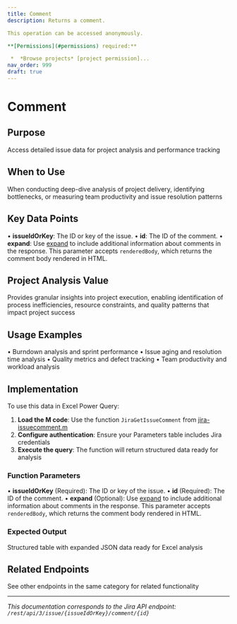 ```yaml
---
title: Comment
description: Returns a comment.

This operation can be accessed anonymously.

**[Permissions](#permissions) required:**

 *  *Browse projects* [project permission]...
nav_order: 999
draft: true
---
```


# Comment

## Purpose
Access detailed issue data for project analysis and performance tracking

## When to Use
When conducting deep-dive analysis of project delivery, identifying bottlenecks, or measuring team productivity and issue resolution patterns

## Key Data Points
• **issueIdOrKey**: The ID or key of the issue.
• **id**: The ID of the comment.
• **expand**: Use [expand](#expansion) to include additional information about comments in the response. This parameter accepts `renderedBody`, which returns the comment body rendered in HTML.

## Project Analysis Value
Provides granular insights into project execution, enabling identification of process inefficiencies, resource constraints, and quality patterns that impact project success

## Usage Examples
• Burndown analysis and sprint performance
• Issue aging and resolution time analysis
• Quality metrics and defect tracking
• Team productivity and workload analysis

## Implementation
To use this data in Excel Power Query:

1. **Load the M code**: Use the function `JiraGetIssueComment` from [jira-issuecomment.m](../assets/jira-issuecomment.m)
2. **Configure authentication**: Ensure your Parameters table includes Jira credentials
3. **Execute the query**: The function will return structured data ready for analysis

### Function Parameters
• **issueIdOrKey** (Required): The ID or key of the issue.
• **id** (Required): The ID of the comment.
• **expand** (Optional): Use [expand](#expansion) to include additional information about comments in the response. This parameter accepts `renderedBody`, which returns the comment body rendered in HTML.

### Expected Output
Structured table with expanded JSON data ready for Excel analysis

## Related Endpoints
See other endpoints in the same category for related functionality

---
*This documentation corresponds to the Jira API endpoint: `/rest/api/3/issue/{issueIdOrKey}/comment/{id}`*
